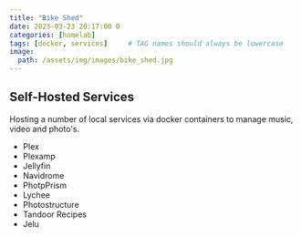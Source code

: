```yaml
---
title: "Bike Shed"
date: 2023-03-23 20:17:00 0
categories: [homelab]
tags: [docker, services]     # TAG names should always be lowercase
image:
  path: /assets/img/images/bike_shed.jpg
---
```


## Self-Hosted Services

Hosting a number of local services via docker containers to manage music, video and photo's. 

- Plex
- Plexamp
- Jellyfin
- Navidrome
- PhotpPrism
- Lychee
- Photostructure
- Tandoor Recipes
- Jelu